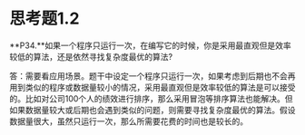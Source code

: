 

# 思考题1.2

**P34.**如果一个程序只运行一次，在编写它的时候，你是采用最直观但是效率较低的算法，还是依然寻找复杂度最优的算法? 


答：需要看应用场景。题干中设定一个程序只运行一次，如果考虑到后期也不会再用到类似的程序或数据量较小的情况，采用最直观但是效率较低的算法是可以接受的。比如对公司100个人的绩效进行排序，那么采用冒泡等排序算法也能解决。但如果数据量较大或后期也会遇到类似的问题，则需要寻找复杂度最优的算法。假设数据量很大，虽然只运行一次，那么所需要花费的时间也是较长的。